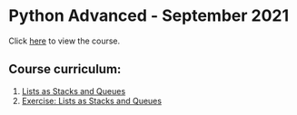 # Python Advanced - September 2021

Click [here](https://softuni.bg/trainings/3489/python-advanced-september-2021/internal) to view the course.

## Course curriculum:
1. [Lists as Stacks and Queues](01.%20Lists%20as%20Stacks%20and%20Queues)
2. [Exercise: Lists as Stacks and Queues](02.%20Exercise%20-%20Lists%20as%20Stacks%20and%20Queues)